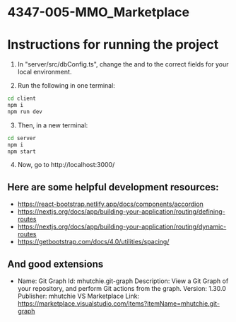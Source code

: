 # 4347-005-MMO_Marketplace

# Instructions for running the project

1. In "server/src/dbConfig.ts", change the <DATABASE> and <PASSWORD> to the correct fields for your local environment.

2. Run the following in one terminal:
```bash
cd client
npm i
npm run dev
```

3. Then, in a new terminal:
```bash
cd server
npm i
npm start
```

4. Now, go to http://localhost:3000/


## Here are some helpful development resources:
- https://react-bootstrap.netlify.app/docs/components/accordion
- https://nextjs.org/docs/app/building-your-application/routing/defining-routes
- https://nextjs.org/docs/app/building-your-application/routing/dynamic-routes
- https://getbootstrap.com/docs/4.0/utilities/spacing/

## And good extensions
- Name: Git Graph
Id: mhutchie.git-graph
Description: View a Git Graph of your repository, and perform Git actions from the graph.
Version: 1.30.0
Publisher: mhutchie
VS Marketplace Link: https://marketplace.visualstudio.com/items?itemName=mhutchie.git-graph